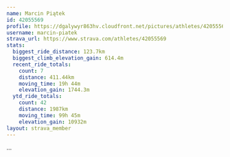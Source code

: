```yaml
---
name: Marcin Piątek
id: 42055569
profile: https://dgalywyr863hv.cloudfront.net/pictures/athletes/42055569/12602382/1/large.jpg
username: marcin-piatek
strava_url: https://www.strava.com/athletes/42055569
stats:
  biggest_ride_distance: 123.7km
  biggest_climb_elevation_gain: 614.4m
  recent_ride_totals:
    count: 7
    distance: 411.44km
    moving_time: 19h 44m
    elevation_gain: 1744.3m
  ytd_ride_totals:
    count: 42
    distance: 1987km
    moving_time: 99h 45m
    elevation_gain: 10932m
layout: strava_member
--- 
```

...
